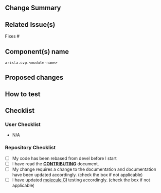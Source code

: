 ## Change Summary

<!-- Enter short PR description -->

## Related Issue(s)

Fixes #<ISSUE ID>

## Component(s) name

`arista.cvp.<module-name>`

## Proposed changes
<!--- Describe your changes in detail -->
<!--- Describe data model implemented for new features -->

## How to test
<!--- Please describe in detail how you tested your changes. -->
<!--- Include details of your testing environment, and the tests you ran to -->

## Checklist

### User Checklist

<!-- Add your own checklist using MD syntax and by replacing N/A -->
- N/A

### Repository Checklist

<!--- Go over all the following points, and put an `x` in all the boxes that apply. -->
<!--- If you're unsure about any of these, don't hesitate to ask. We're here to help! -->
- [ ] My code has been rebased from devel before I start
- [ ] I have read the [**CONTRIBUTING**](https://avd.sh/en/latest/docs/contribution/overview.html) document.
- [ ] My change requires a change to the documentation and documentation have been updated accordingly. (check the box if not applicable)
- [ ] I have updated [molecule CI](https://github.com/aristanetworks/ansible-avd/tree/devel/ansible_collections/arista/avd/molecule) testing accordingly. (check the box if not applicable)
